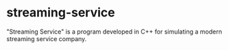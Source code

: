 # streaming-service
"Streaming Service" is a program developed in C++ for simulating a modern streaming service company.
